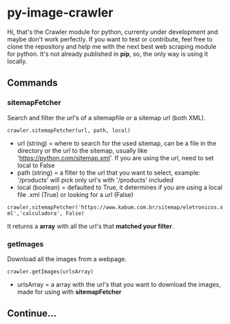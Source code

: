 # py-image-crawler
Hi, that's the Crawler module for python, currenty under development and maybe don't work perfectly.
If you want to test or contribute, feel free to clone the repository and help me with the next best web scraping module for python.
It's not already published in **pip**, so, the only way is using it locally.
## Commands

 ### **sitemapFetcher**

Search and filter the url's of a sitemapfile or a sitemap url (both XML).
 
````
crawler.sitemapFetcher(url, path, local)
````

 - url (string) = where to search for the used sitemap, can be a file in the directory or the url to the sitemap, usually like 'https://python.com/sitemap.xml'. If you are using the url, need to set local to False 
 - path (string) = a filter to the url that you want to select, example: '/products' will pick only url's with '/products' included
 - local (boolean) = defaulted to True, it determines if you are using a local file .xml (True) or looking for a url (False)
 
 ``
crawler.sitemapFetcher('https://www.kabum.com.br/sitemap/eletronicos.xml','calculadora', False)
 ``
 
It returns a **array** with all the url's that **matched your filter**.

### **getImages**
Download all the images from a webpage.

``
crawler.getImages(urlsArray)
`` 

 - urlsArray = a array with the url's that you want to download the images, made for using with **sitemapFetcher**

## Continue...